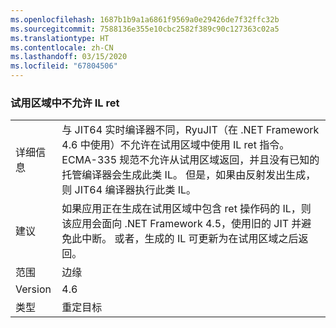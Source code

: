 ```yaml
---
ms.openlocfilehash: 1687b1b9a1a6861f9569a0e29426de7f32ffc32b
ms.sourcegitcommit: 7588136e355e10cbc2582f389c90c127363c02a5
ms.translationtype: HT
ms.contentlocale: zh-CN
ms.lasthandoff: 03/15/2020
ms.locfileid: "67804506"
---
```

### <a name="il-ret-not-allowed-in-a-try-region"></a>试用区域中不允许 IL ret

|   |   |
|---|---|
|详细信息|与 JIT64 实时编译器不同，RyuJIT（在 .NET Framework 4.6 中使用）不允许在试用区域中使用 IL ret 指令。 ECMA-335 规范不允许从试用区域返回，并且没有已知的托管编译器会生成此类 IL。 但是，如果由反射发出生成，则 JIT64 编译器执行此类 IL。|
|建议|如果应用正在生成在试用区域中包含 ret 操作码的 IL，则该应用会面向 .NET Framework 4.5，使用旧的 JIT 并避免此中断。 或者，生成的 IL 可更新为在试用区域之后返回。|
|范围|边缘|
|Version|4.6|
|类型|重定目标|
